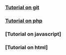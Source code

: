 ### [Tutorial on git](/git)
### [Tutorial on php](/php)
### [Tutorial on javascript]
### [Tutorial on html]
